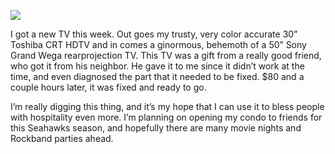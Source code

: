 ![](http://media.tumblr.com/tumblr_l85clmLerS1qzqppu.jpg)

I got a new TV this week. Out goes my trusty, very color accurate 30”
Toshiba CRT HDTV and in comes a ginormous, behemoth of a 50” Sony Grand
Wega rearprojection TV. This TV was a gift from a really good friend,
who got it from his neighbor. He gave it to me since it didn’t work at
the time, and even diagnosed the part that it needed to be fixed. \$80
and a couple hours later, it was fixed and ready to go.

I’m really digging this thing, and it’s my hope that I can use it to
bless people with hospitality even more. I’m planning on opening my
condo to friends for this Seahawks season, and hopefully there are many
movie nights and Rockband parties ahead.
